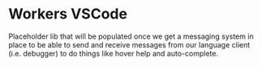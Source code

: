 # Workers VSCode

Placeholder lib that will be populated once we get a messaging system in place to be able to send and receive messages from our language client (i.e. debugger) to do things like hover help and auto-complete.
